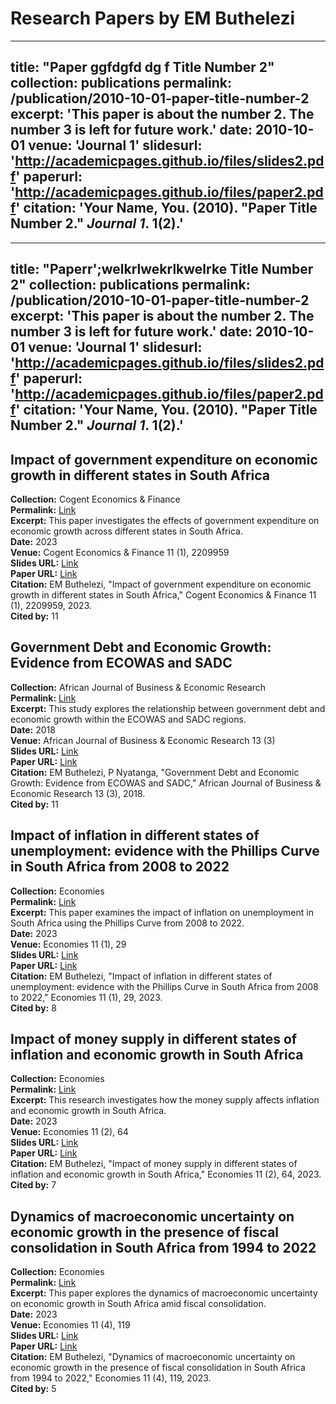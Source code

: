 # Research Papers by EM Buthelezi

---
title: "Paper ggfdgfd dg f Title Number 2"
collection: publications
permalink: /publication/2010-10-01-paper-title-number-2
excerpt: 'This paper is about the number 2. The number 3 is left for future work.'
date: 2010-10-01
venue: 'Journal 1'
slidesurl: 'http://academicpages.github.io/files/slides2.pdf'
paperurl: 'http://academicpages.github.io/files/paper2.pdf'
citation: 'Your Name, You. (2010). &quot;Paper Title Number 2.&quot; <i>Journal 1</i>. 1(2).'
---


---
title: "Paperr';welkrlwekrlkwelrke Title Number 2"
collection: publications
permalink: /publication/2010-10-01-paper-title-number-2
excerpt: 'This paper is about the number 2. The number 3 is left for future work.'
date: 2010-10-01
venue: 'Journal 1'
slidesurl: 'http://academicpages.github.io/files/slides2.pdf'
paperurl: 'http://academicpages.github.io/files/paper2.pdf'
citation: 'Your Name, You. (2010). &quot;Paper Title Number 2.&quot; <i>Journal 1</i>. 1(2).'
---
## Impact of government expenditure on economic growth in different states in South Africa
**Collection:** Cogent Economics & Finance  
**Permalink:** [Link](https://example.com)  
**Excerpt:** This paper investigates the effects of government expenditure on economic growth across different states in South Africa.  
**Date:** 2023  
**Venue:** Cogent Economics & Finance 11 (1), 2209959  
**Slides URL:** [Link](https://example.com)  
**Paper URL:** [Link](https://example.com)  
**Citation:** EM Buthelezi, "Impact of government expenditure on economic growth in different states in South Africa," Cogent Economics & Finance 11 (1), 2209959, 2023.  
**Cited by:** 11  

## Government Debt and Economic Growth: Evidence from ECOWAS and SADC
**Collection:** African Journal of Business & Economic Research  
**Permalink:** [Link](https://example.com)  
**Excerpt:** This study explores the relationship between government debt and economic growth within the ECOWAS and SADC regions.  
**Date:** 2018  
**Venue:** African Journal of Business & Economic Research 13 (3)  
**Slides URL:** [Link](https://example.com)  
**Paper URL:** [Link](https://example.com)  
**Citation:** EM Buthelezi, P Nyatanga, "Government Debt and Economic Growth: Evidence from ECOWAS and SADC," African Journal of Business & Economic Research 13 (3), 2018.  
**Cited by:** 11  

## Impact of inflation in different states of unemployment: evidence with the Phillips Curve in South Africa from 2008 to 2022
**Collection:** Economies  
**Permalink:** [Link](https://example.com)  
**Excerpt:** This paper examines the impact of inflation on unemployment in South Africa using the Phillips Curve from 2008 to 2022.  
**Date:** 2023  
**Venue:** Economies 11 (1), 29  
**Slides URL:** [Link](https://example.com)  
**Paper URL:** [Link](https://example.com)  
**Citation:** EM Buthelezi, "Impact of inflation in different states of unemployment: evidence with the Phillips Curve in South Africa from 2008 to 2022," Economies 11 (1), 29, 2023.  
**Cited by:** 8  

## Impact of money supply in different states of inflation and economic growth in South Africa
**Collection:** Economies  
**Permalink:** [Link](https://example.com)  
**Excerpt:** This research investigates how the money supply affects inflation and economic growth in South Africa.  
**Date:** 2023  
**Venue:** Economies 11 (2), 64  
**Slides URL:** [Link](https://example.com)  
**Paper URL:** [Link](https://example.com)  
**Citation:** EM Buthelezi, "Impact of money supply in different states of inflation and economic growth in South Africa," Economies 11 (2), 64, 2023.  
**Cited by:** 7  

## Dynamics of macroeconomic uncertainty on economic growth in the presence of fiscal consolidation in South Africa from 1994 to 2022
**Collection:** Economies  
**Permalink:** [Link](https://example.com)  
**Excerpt:** This paper explores the dynamics of macroeconomic uncertainty on economic growth in South Africa amid fiscal consolidation.  
**Date:** 2023  
**Venue:** Economies 11 (4), 119  
**Slides URL:** [Link](https://example.com)  
**Paper URL:** [Link](https://example.com)  
**Citation:** EM Buthelezi, "Dynamics of macroeconomic uncertainty on economic growth in the presence of fiscal consolidation in South Africa from 1994 to 2022," Economies 11 (4), 119, 2023.  
**Cited by:** 5  
